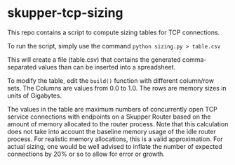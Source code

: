 # skupper-tcp-sizing

This repo contains a script to compute sizing tables for TCP connections.

To run the script, simply use the command `python sizing.py > table.csv`

This will create a file (table.csv) that contains the generated comma-separated values than can be inserted into a spreadsheet.

To modify the table, edit the `build()` function with different column/row sets.  The Columns are values from 0.0 to 1.0.  The rows are memory sizes in units of Gigabytes.

The values in the table are maximum numbers of concurrently open TCP service connections with endpoints on a Skupper Router based on the amount of memory allocated to the router process.  Note that this calculation does not take into account the baseline memory usage of the idle router process.  For realistic memory allocations, this is a valid approximation.  For actual sizing, one would be well advised to inflate the number of expected connections by 20% or so to allow for error or growth.
